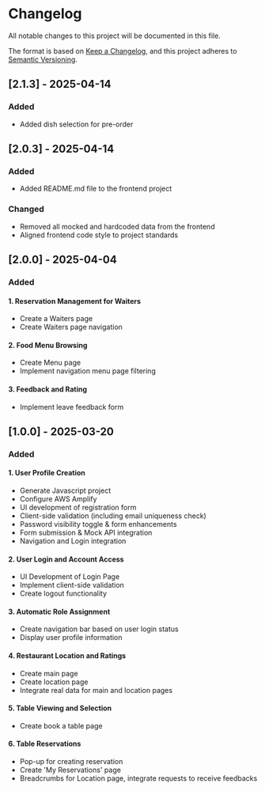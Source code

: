 ﻿# Changelog
All notable changes to this project will be documented in this file.

The format is based on [Keep a Changelog](https://keepachangelog.com/en/1.0.0/),
and this project adheres to [Semantic Versioning](https://semver.org/spec/v2.0.0.html).

## [2.1.3] - 2025-04-14
### Added

- Added dish selection for pre-order

## [2.0.3] - 2025-04-14
### Added

- Added README.md file to the frontend project

### Changed

- Removed all mocked and hardcoded data from the frontend
- Aligned frontend code style to project standards

## [2.0.0] - 2025-04-04
### Added

#### 1. Reservation Management for Waiters

- Create a Waiters page
- Create Waiters page navigation

#### 2. Food Menu Browsing

- Create Menu page
- Implement navigation menu page filtering

#### 3. Feedback and Rating

- Implement leave feedback form

## [1.0.0] - 2025-03-20
### Added

#### 1. User Profile Creation

- Generate Javascript project
- Configure AWS Amplify
- UI development of registration form
- Client-side validation (including email uniqueness check)
- Password visibility toggle & form enhancements
- Form submission & Mock API integration
- Navigation and Login integration

#### 2. User Login and Account Access

- UI Development of Login Page
- Implement client-side validation
- Create logout functionality

#### 3. Automatic Role Assignment

- Create navigation bar based on user login status
- Display user profile information

#### 4. Restaurant Location and Ratings

- Create main page
- Create location page
- Integrate real data for main and location pages

#### 5. Table Viewing and Selection

- Create book a table page

#### 6. Table Reservations

- Pop-up for creating reservation
- Create 'My Reservations' page
- Breadcrumbs for Location page, integrate requests to receive feedbacks
